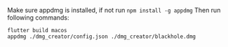 Make sure appdmg is installed, if not run ```npm install -g appdmg```
Then run following commands:
```
flutter build macos
appdmg ./dmg_creator/config.json ./dmg_creator/blackhole.dmg
```